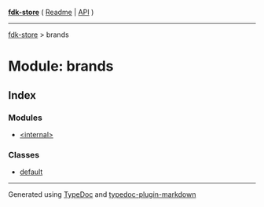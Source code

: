 [**fdk-store**](../README.md) ( [Readme](../README.md) \| [API](../API.md) )

---

[fdk-store](../API.md) > brands

# Module: brands

## Index

### Modules

- [\<internal\>](internal_/README.md)

### Classes

- [default](classes/class.default.md)

---

Generated using [TypeDoc](https://typedoc.org/) and [typedoc-plugin-markdown](https://www.npmjs.com/package/typedoc-plugin-markdown)
